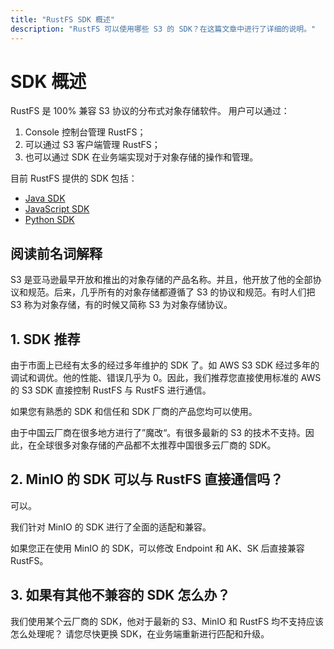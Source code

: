 ```yaml
---
title: "RustFS SDK 概述"
description: "RustFS 可以使用哪些 S3 的 SDK？在这篇文章中进行了详细的说明。"
---
```


# SDK 概述

RustFS 是 100% 兼容 S3 协议的分布式对象存储软件。 用户可以通过：

1. Console 控制台管理 RustFS；
2. 可以通过 S3 客户端管理 RustFS；
3. 也可以通过 SDK 在业务端实现对于对象存储的操作和管理。

目前 RustFS 提供的 SDK 包括：

- [Java SDK](./java.md)
- [JavaScript SDK](./javascript.md)
- [Python SDK](./python.md)

## 阅读前名词解释

S3 是亚马逊最早开放和推出的对象存储的产品名称。并且，他开放了他的全部协议和规范。后来，几乎所有的对象存储都遵循了 S3 的协议和规范。有时人们把 S3 称为对象存储，有的时候又简称 S3 为对象存储协议。

## 1. SDK 推荐

由于市面上已经有太多的经过多年维护的 SDK 了。如 AWS S3 SDK 经过多年的调试和调优。他的性能、错误几乎为 0。因此，我们推荐您直接使用标准的 AWS 的 S3 SDK 直接控制 RustFS 与 RustFS 进行通信。

如果您有熟悉的 SDK 和信任和 SDK 厂商的产品您均可以使用。

由于中国云厂商在很多地方进行了”魔改“。有很多最新的 S3 的技术不支持。因此，在全球很多对象存储的产品都不太推荐中国很多云厂商的 SDK。



## 2. MinIO 的 SDK 可以与 RustFS 直接通信吗？

可以。

我们针对 MinIO 的 SDK 进行了全面的适配和兼容。

如果您正在使用 MinIO 的 SDK，可以修改 Endpoint 和 AK、SK 后直接兼容 RustFS。


## 3. 如果有其他不兼容的 SDK 怎么办？

我们使用某个云厂商的 SDK，他对于最新的 S3、MinIO 和 RustFS 均不支持应该怎么处理呢？
请您尽快更换 SDK，在业务端重新进行匹配和升级。


